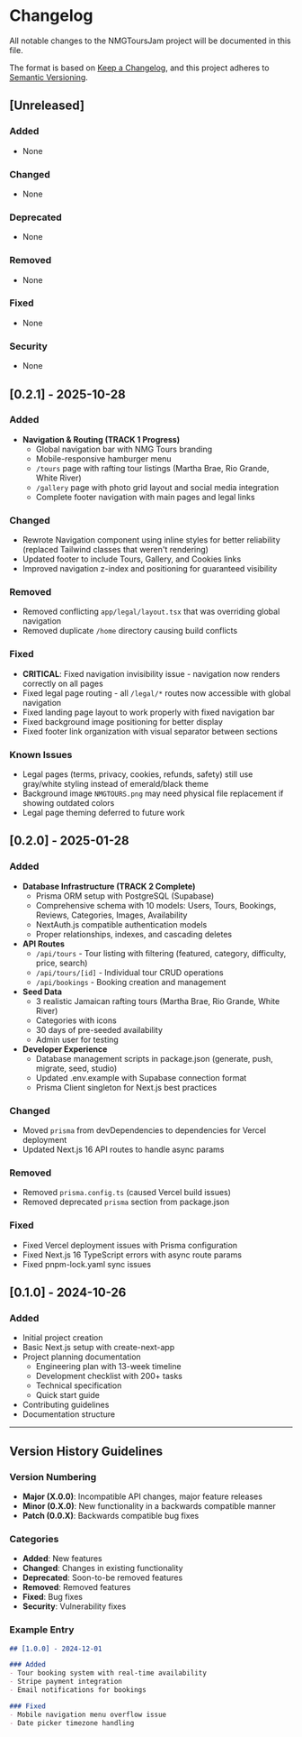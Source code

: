 # Changelog

All notable changes to the NMGToursJam project will be documented in this file.

The format is based on [Keep a Changelog](https://keepachangelog.com/en/1.0.0/),
and this project adheres to [Semantic Versioning](https://semver.org/spec/v2.0.0.html).

## [Unreleased]

### Added
- None

### Changed
- None

### Deprecated
- None

### Removed
- None

### Fixed
- None

### Security
- None

## [0.2.1] - 2025-10-28

### Added
- **Navigation & Routing (TRACK 1 Progress)**
  - Global navigation bar with NMG Tours branding
  - Mobile-responsive hamburger menu
  - `/tours` page with rafting tour listings (Martha Brae, Rio Grande, White River)
  - `/gallery` page with photo grid layout and social media integration
  - Complete footer navigation with main pages and legal links

### Changed
- Rewrote Navigation component using inline styles for better reliability (replaced Tailwind classes that weren't rendering)
- Updated footer to include Tours, Gallery, and Cookies links
- Improved navigation z-index and positioning for guaranteed visibility

### Removed
- Removed conflicting `app/legal/layout.tsx` that was overriding global navigation
- Removed duplicate `/home` directory causing build conflicts

### Fixed
- **CRITICAL**: Fixed navigation invisibility issue - navigation now renders correctly on all pages
- Fixed legal page routing - all `/legal/*` routes now accessible with global navigation
- Fixed landing page layout to work properly with fixed navigation bar
- Fixed background image positioning for better display
- Fixed footer link organization with visual separator between sections

### Known Issues
- Legal pages (terms, privacy, cookies, refunds, safety) still use gray/white styling instead of emerald/black theme
- Background image `NMGTOURS.png` may need physical file replacement if showing outdated colors
- Legal page theming deferred to future work

## [0.2.0] - 2025-01-28

### Added
- **Database Infrastructure (TRACK 2 Complete)**
  - Prisma ORM setup with PostgreSQL (Supabase)
  - Comprehensive schema with 10 models: Users, Tours, Bookings, Reviews, Categories, Images, Availability
  - NextAuth.js compatible authentication models
  - Proper relationships, indexes, and cascading deletes
- **API Routes**
  - `/api/tours` - Tour listing with filtering (featured, category, difficulty, price, search)
  - `/api/tours/[id]` - Individual tour CRUD operations
  - `/api/bookings` - Booking creation and management
- **Seed Data**
  - 3 realistic Jamaican rafting tours (Martha Brae, Rio Grande, White River)
  - Categories with icons
  - 30 days of pre-seeded availability
  - Admin user for testing
- **Developer Experience**
  - Database management scripts in package.json (generate, push, migrate, seed, studio)
  - Updated .env.example with Supabase connection format
  - Prisma Client singleton for Next.js best practices

### Changed
- Moved `prisma` from devDependencies to dependencies for Vercel deployment
- Updated Next.js 16 API routes to handle async params

### Removed
- Removed `prisma.config.ts` (caused Vercel build issues)
- Removed deprecated `prisma` section from package.json

### Fixed
- Fixed Vercel deployment issues with Prisma configuration
- Fixed Next.js 16 TypeScript errors with async route params
- Fixed pnpm-lock.yaml sync issues

## [0.1.0] - 2024-10-26

### Added
- Initial project creation
- Basic Next.js setup with create-next-app
- Project planning documentation
  - Engineering plan with 13-week timeline
  - Development checklist with 200+ tasks
  - Technical specification
  - Quick start guide
- Contributing guidelines
- Documentation structure

---

## Version History Guidelines

### Version Numbering
- **Major (X.0.0)**: Incompatible API changes, major feature releases
- **Minor (0.X.0)**: New functionality in a backwards compatible manner
- **Patch (0.0.X)**: Backwards compatible bug fixes

### Categories
- **Added**: New features
- **Changed**: Changes in existing functionality
- **Deprecated**: Soon-to-be removed features
- **Removed**: Removed features
- **Fixed**: Bug fixes
- **Security**: Vulnerability fixes

### Example Entry
```markdown
## [1.0.0] - 2024-12-01

### Added
- Tour booking system with real-time availability
- Stripe payment integration
- Email notifications for bookings

### Fixed
- Mobile navigation menu overflow issue
- Date picker timezone handling
```